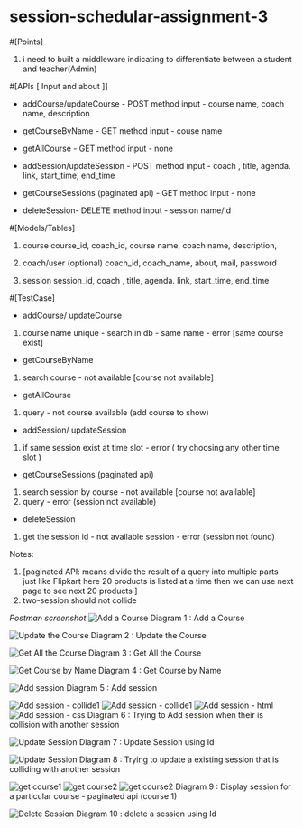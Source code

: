 # session-schedular-assignment-3

#[Points]
1. i need to built a middleware indicating to differentiate between a student and teacher(Admin)


#[APIs [ Input and about ]]
- addCourse/updateCourse - POST method
input - course name, coach name, description
 
- getCourseByName -  GET method
 input - couse name
  
- getAllCourse  - GET method
 input - none
  
- addSession/updateSession -  POST method
 input -  coach , title, agenda. link, start_time, end_time
  
- getCourseSessions (paginated api) -  GET method
 input - none
 
- deleteSession-  DELETE method
 input - session name/id
 
 
#[Models/Tables]
1) course 
course_id, coach_id, course name, coach name, description, 
 
2) coach/user (optional)
coach_id, coach_name, about, mail, password
 
3) session
session_id, coach , title, agenda. link, start_time, end_time
 
#[TestCase]
- addCourse/ updateCourse
1. course name unique - search in db - same name - error [same course exist]

- getCourseByName
1. search course - not available [course not available]  

- getAllCourse
1. query - not course available (add course to show)

- addSession/ updateSession
1. if same session exist at time slot - error ( try choosing any other time slot ) 

- getCourseSessions (paginated api)
1. search session by course - not available [course not available]  
2. query - error (session not available)

- deleteSession
1. get the session id - not available session - error (session not found)
 
Notes:
1. [paginated API: means divide the result of a query into multiple parts just like Flipkart here 20 products is listed at a time then we can use next page to see next 20 products ]
2. two-session should not collide

*Postman screenshot*
![Add a Course](https://github.com/cyrax21/session-schedular-assignment-3/blob/main/Postman%20screenshots/add%20course%20.png)
Diagram 1 : Add a Course 

![Update the Course](https://github.com/cyrax21/Avtaar-Assignment-2/blob/main/sign%20in.png)
Diagram 2 : Update the Course 

![Get All the Course](https://github.com/cyrax21/session-schedular-assignment-3/blob/main/Postman%20screenshots/get%20all%20course%20.png)
Diagram 3 : Get All the Course

![Get Course by Name](https://github.com/cyrax21/session-schedular-assignment-3/blob/main/Postman%20screenshots/get%20course%20by%20name%20.png)
Diagram 4 : Get Course by Name

![Add session](https://github.com/cyrax21/session-schedular-assignment-3/blob/main/Postman%20screenshots/add%20session%20-%20normal.png)
Diagram 5 : Add session 

![Add session - collide1](https://github.com/cyrax21/session-schedular-assignment-3/blob/main/Postman%20screenshots/add%20session%20collide%20-%201.png)
![Add session - collide1](https://github.com/cyrax21/session-schedular-assignment-3/blob/main/Postman%20screenshots/add%20session%20collide%20-%202.png)
![Add session - html](https://github.com/cyrax21/session-schedular-assignment-3/blob/main/Postman%20screenshots/add%20session%20html.png)
![Add session - css](https://github.com/cyrax21/session-schedular-assignment-3/blob/main/Postman%20screenshots/add%20session%20css.png)
Diagram 6 : Trying to Add session when their is collision with another session

![Update Session](https://github.com/cyrax21/Avtaar-Assignment-2/blob/main/sign%20in.png)
Diagram 7 : Update Session using Id

![Update Session](https://github.com/cyrax21/Avtaar-Assignment-2/blob/main/sign%20in.png)
Diagram 8 : Trying to update a existing session that is colliding with another session

![get course1](https://github.com/cyrax21/session-schedular-assignment-3/blob/main/Postman%20screenshots/get%20session%20for%20each%20course%20-%202%20paginated%20page%201.png)
![get course2](https://github.com/cyrax21/session-schedular-assignment-3/blob/main/Postman%20screenshots/get%20session%20for%20each%20course%20-%202%20paginated%20page%202.png)
![get course2](https://github.com/cyrax21/session-schedular-assignment-3/blob/main/Postman%20screenshots/get%20session%20for%20each%20course%20-%202%20paginated%20page%203.png)
Diagram 9 : Display session for a particular course - paginated api (course 1)
 
![Delete Session](https://github.com/cyrax21/session-schedular-assignment-3/blob/main/Postman%20screenshots/delete%20session%20succesful.png)
Diagram 10 : delete a session using Id
